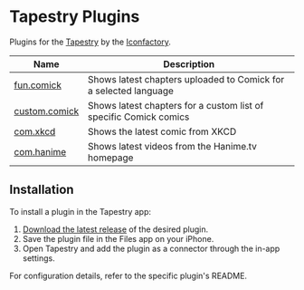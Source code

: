 # Tapestry Plugins

Plugins for the [Tapestry](https://usetapestry.com) by the [Iconfactory](https://iconfactory.com).

| Name      | Description                                                    |
|-----------|----------------------------------------------------------------|
| [fun.comick](https://github.com/ld3z/tapestry-plugins/tree/main/fun.comick) | Shows latest chapters uploaded to Comick for a selected language |
| [custom.comick](https://github.com/ld3z/tapestry-plugins/tree/main/custom.comick) | Shows latest chapters for a custom list of specific Comick comics |
| [com.xkcd](https://github.com/ld3z/tapestry-plugins/tree/main/com.xkcd) | Shows the latest comic from XKCD |
| [com.hanime](https://github.com/ld3z/tapestry-plugins/tree/main/com.hanime) | Shows latest videos from the Hanime.tv homepage |

## Installation

To install a plugin in the Tapestry app:

1. [Download the latest release](https://github.com/ld3z/tapestry-plugins/releases/latest) of the desired plugin.
2. Save the plugin file in the Files app on your iPhone.
3. Open Tapestry and add the plugin as a connector through the in-app settings.

For configuration details, refer to the specific plugin's README.
